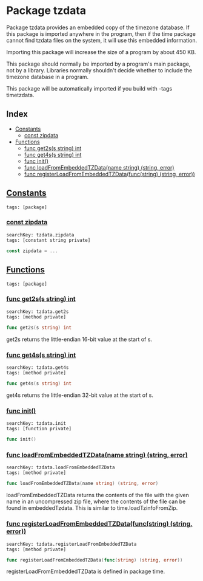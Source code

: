 # Package tzdata

Package tzdata provides an embedded copy of the timezone database. If this package is imported anywhere in the program, then if the time package cannot find tzdata files on the system, it will use this embedded information. 

Importing this package will increase the size of a program by about 450 KB. 

This package should normally be imported by a program's main package, not by a library. Libraries normally shouldn't decide whether to include the timezone database in a program. 

This package will be automatically imported if you build with -tags timetzdata. 

## Index

* [Constants](#const)
    * [const zipdata](#zipdata)
* [Functions](#func)
    * [func get2s(s string) int](#get2s)
    * [func get4s(s string) int](#get4s)
    * [func init()](#init.tzdata.go)
    * [func loadFromEmbeddedTZData(name string) (string, error)](#loadFromEmbeddedTZData)
    * [func registerLoadFromEmbeddedTZData(func(string) (string, error))](#registerLoadFromEmbeddedTZData)


## <a id="const" href="#const">Constants</a>

```
tags: [package]
```

### <a id="zipdata" href="#zipdata">const zipdata</a>

```
searchKey: tzdata.zipdata
tags: [constant string private]
```

```Go
const zipdata = ...
```

## <a id="func" href="#func">Functions</a>

```
tags: [package]
```

### <a id="get2s" href="#get2s">func get2s(s string) int</a>

```
searchKey: tzdata.get2s
tags: [method private]
```

```Go
func get2s(s string) int
```

get2s returns the little-endian 16-bit value at the start of s. 

### <a id="get4s" href="#get4s">func get4s(s string) int</a>

```
searchKey: tzdata.get4s
tags: [method private]
```

```Go
func get4s(s string) int
```

get4s returns the little-endian 32-bit value at the start of s. 

### <a id="init.tzdata.go" href="#init.tzdata.go">func init()</a>

```
searchKey: tzdata.init
tags: [function private]
```

```Go
func init()
```

### <a id="loadFromEmbeddedTZData" href="#loadFromEmbeddedTZData">func loadFromEmbeddedTZData(name string) (string, error)</a>

```
searchKey: tzdata.loadFromEmbeddedTZData
tags: [method private]
```

```Go
func loadFromEmbeddedTZData(name string) (string, error)
```

loadFromEmbeddedTZData returns the contents of the file with the given name in an uncompressed zip file, where the contents of the file can be found in embeddedTzdata. This is similar to time.loadTzinfoFromZip. 

### <a id="registerLoadFromEmbeddedTZData" href="#registerLoadFromEmbeddedTZData">func registerLoadFromEmbeddedTZData(func(string) (string, error))</a>

```
searchKey: tzdata.registerLoadFromEmbeddedTZData
tags: [method private]
```

```Go
func registerLoadFromEmbeddedTZData(func(string) (string, error))
```

registerLoadFromEmbeddedTZData is defined in package time. 


